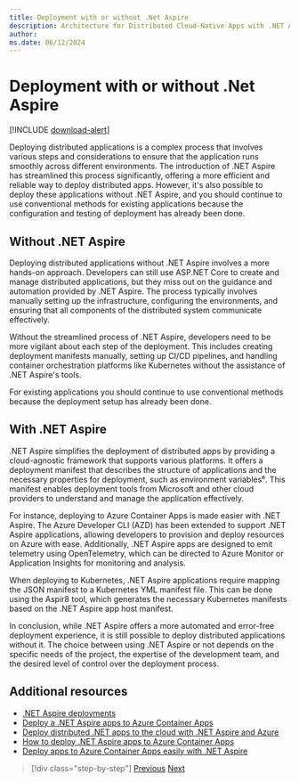 ```yaml
---
title: Deployment with or without .Net Aspire
description: Architecture for Distributed Cloud-Native Apps with .NET Aspire & Containers | Deployment with or without the .Net Aspire
author: 
ms.date: 06/12/2024
---
```


# Deployment with or without .Net Aspire

[!INCLUDE [download-alert](../includes/download-alert.md)]

Deploying distributed applications is a complex process that involves various steps and considerations to ensure that the application runs smoothly across different environments. The introduction of .NET Aspire has streamlined this process significantly, offering a more efficient and reliable way to deploy distributed apps. However, it's also possible to deploy these applications without .NET Aspire, and you should continue to use conventional methods for existing applications because the configuration and testing of deployment has already been done.

## Without .NET Aspire

Deploying distributed applications without .NET Aspire involves a more hands-on approach. Developers can still use ASP.NET Core to create and manage distributed applications, but they miss out on the guidance and automation provided by .NET Aspire. The process typically involves manually setting up the infrastructure, configuring the environments, and ensuring that all components of the distributed system communicate effectively.

Without the streamlined process of .NET Aspire, developers need to be more vigilant about each step of the deployment. This includes creating deployment manifests manually, setting up CI/CD pipelines, and handling container orchestration platforms like Kubernetes without the assistance of .NET Aspire's tools.

For existing applications you should continue to use conventional methods because the deployment setup has already been done.

## With .NET Aspire

.NET Aspire simplifies the deployment of distributed apps by providing a cloud-agnostic framework that supports various platforms. It offers a deployment manifest that describes the structure of applications and the necessary properties for deployment, such as environment variables⁶. This manifest enables deployment tools from Microsoft and other cloud providers to understand and manage the application effectively.

For instance, deploying to Azure Container Apps is made easier with .NET Aspire. The Azure Developer CLI (AZD) has been extended to support .NET Aspire applications, allowing developers to provision and deploy resources on Azure with ease. Additionally, .NET Aspire apps are designed to emit telemetry using OpenTelemetry, which can be directed to Azure Monitor or Application Insights for monitoring and analysis.

When deploying to Kubernetes, .NET Aspire applications require mapping the JSON manifest to a Kubernetes YML manifest file. This can be done using the Aspir8 tool, which generates the necessary Kubernetes manifests based on the .NET Aspire app host manifest.

In conclusion, while .NET Aspire offers a more automated and error-free deployment experience, it is still possible to deploy distributed applications without it. The choice between using .NET Aspire or not depends on the specific needs of the project, the expertise of the development team, and the desired level of control over the deployment process.

## Additional resources

- [.NET Aspire deployments](https://learn.microsoft.com/en-us/dotnet/aspire/deployment/overview)
- [Deploy a .NET Aspire apps to Azure Container Apps](https://learn.microsoft.com/en-us/dotnet/aspire/deployment/azure/aca-deployment-azd-in-depth)
- [Deploy distributed .NET apps to the cloud with .NET Aspire and Azure](https://learn.microsoft.com/en-us/shows/azure-developers/deploy-distributed-dotnet-apps-to-the-cloud-with-dotnet-aspire-and-azure-container-apps)
- [How to deploy .NET Aspire apps to Azure Container Apps](https://devblogs.microsoft.com/dotnet/how-to-deploy-dotnet-aspire-apps-to-azure-container-apps/)
- [Deploy apps to Azure Container Apps easily with .NET Aspire](https://techcommunity.microsoft.com/t5/apps-on-azure-blog/deploy-apps-to-azure-container-apps-easily-with-net-aspire/ba-p/4032711)

>[!div class="step-by-step"]
>[Previous](development-vs-production.md)
>[Next](deployment-patterns.md)
